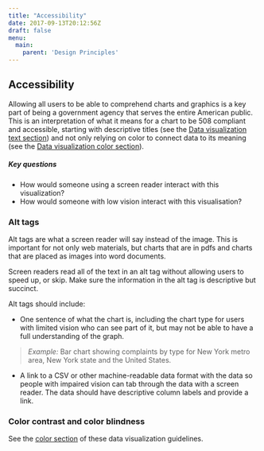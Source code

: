 ```yaml
---
title: "Accessibility"
date: 2017-09-13T20:12:56Z
draft: false
menu:
  main:
    parent: 'Design Principles'
---
```


## Accessibility

Allowing all users to be able to comprehend charts and graphics is a key part
of being a government agency that serves the entire American public. This is an
interpretation of what it means for a chart to be 508 compliant and accessible,
starting with descriptive titles (see the [Data visualization text
  section](text.html)) and not only relying on color to connect data to its
  meaning (see the [Data visualization color section](color.html)).

##### Key questions
* How would someone using a screen reader interact with this visualization?
* How would someone with low vision interact with this visualisation?

### Alt tags
Alt tags are what a screen reader will say instead of the image. This is
important for not only web materials, but charts that are in pdfs and charts
that are placed as images into word documents.

Screen readers read all of the text in an alt tag without allowing users to
speed up, or skip. Make sure the information in the alt tag is descriptive but
succinct.

Alt tags should include:
* One sentence of what the chart is, including the chart type for users with
limited vision who can see part of it, but may not be able to have a full
understanding of the graph.

> _Example:_ Bar chart showing complaints by type for New York metro area, New
York state and the United States.

* A link to a CSV or other machine-readable data format with the data so people
with impaired vision can tab through the data with a screen reader. The data
should have descriptive column labels and provide a link.

### Color contrast and color blindness

See the [color section](color.html) of these data visualization guidelines.
